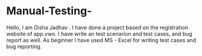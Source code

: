 # Manual-Testing-
Hello, I am Disha Jadhav . I have done a project based on the registration website of app.vwo. I have write an test scenarion and test cases, and bug report as well. As beginner I have used MS - Excel for writing test cases and bug reporting.
